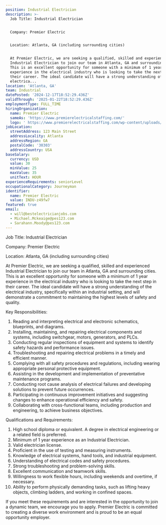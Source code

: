 ```yaml
---
position: Industrial Electrician
description: >-
  Job Title: Industrial Electrician 


  Company: Premier Electric


  Location: Atlanta, GA (including surrounding cities)


  At Premier Electric, we are seeking a qualified, skilled and experienced
  Industrial Electrician to join our team in Atlanta, GA and surrounding cities.
  This is an excellent opportunity for someone with a minimum of 1 year
  experience in the electrical industry who is looking to take the next step in
  their career. The ideal candidate will have a strong understanding of the
  electrica...
location: 'Atlanta, GA'
team: Industrial
datePosted: '2024-12-17T18:52:29.436Z'
validThrough: '2025-01-22T18:52:29.436Z'
employmentType: FULL_TIME
hiringOrganization:
  name: Premier Electric
  sameAs: 'https://www.premierelectricalstaffing.com/'
  logo: ' https://www.premierelectricalstaffing.com/wp-content/uploads/2020/05/Premier-Electrical-Staffing-logo.png'
jobLocation:
  streetAddress: 123 Main Street
  addressLocality: Atlanta
  addressRegion: GA
  postalCode: '30303'
  addressCountry: USA
baseSalary:
  currency: USD
  value: 30
  minValue: 25
  maxValue: 35
  unitText: HOUR
experienceRequirements: seniorLevel
occupationalCategory: Journeyman
identifier:
  name: Premier Electric
  value: INDU-z49fw7
featured: true
email:
  - will@bestelectricianjobs.com
  - Michael.Mckeaige@pes123.com
  - Sarahann.Moody@pes123.com
---
```




Job Title: Industrial Electrician 

Company: Premier Electric

Location: Atlanta, GA (including surrounding cities)

At Premier Electric, we are seeking a qualified, skilled and experienced Industrial Electrician to join our team in Atlanta, GA and surrounding cities. This is an excellent opportunity for someone with a minimum of 1 year experience in the electrical industry who is looking to take the next step in their career. The ideal candidate will have a strong understanding of the electrical industry, specifically within an industrial setting, and will demonstrate a commitment to maintaining the highest levels of safety and quality.

Key Responsibilities:

1. Reading and interpreting electrical and electronic schematics, blueprints, and diagrams.
2. Installing, maintaining, and repairing electrical components and systems, including switchgear, motors, generators, and PLCs.
3. Conducting regular inspections of equipment and systems to identify safety hazards and performance issues.
4. Troubleshooting and repairing electrical problems in a timely and efficient manner.
5. Complying with all safety procedures and regulations, including wearing appropriate personal protective equipment.
6. Assisting in the development and implementation of preventative maintenance programs.
7. Conducting root cause analysis of electrical failures and developing solutions to prevent future occurrences.
8. Participating in continuous improvement initiatives and suggesting changes to enhance operational efficiency and safety.
9. Collaborating with cross-functional teams, including production and engineering, to achieve business objectives.

Qualifications and Requirements:

1. High school diploma or equivalent. A degree in electrical engineering or a related field is preferred.
2. Minimum of 1 year experience as an Industrial Electrician.
3. Valid electrician license.
4. Proficient in the use of testing and measuring instruments.
5. Knowledge of electrical systems, hand tools, and industrial equipment.
6. Understanding of electrical codes and safety procedures.
7. Strong troubleshooting and problem-solving skills.
8. Excellent communication and teamwork skills.
9. Willingness to work flexible hours, including weekends and overtime, if necessary.
10. Ability to perform physically demanding tasks, such as lifting heavy objects, climbing ladders, and working in confined spaces.

If you meet these requirements and are interested in the opportunity to join a dynamic team, we encourage you to apply. Premier Electric is committed to creating a diverse work environment and is proud to be an equal opportunity employer.
